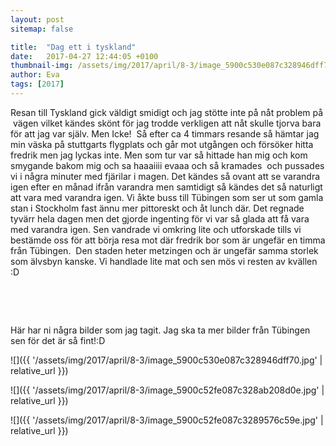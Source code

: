 ```yaml
---
layout: post
sitemap: false

title:  "Dag ett i tyskland"
date:   2017-04-27 12:44:05 +0100
thumbnail-img: /assets/img/2017/april/8-3/image_5900c530e087c328946dff70.jpg
author: Eva
tags: [2017]
---
```


Resan till Tyskland gick väldigt smidigt och jag stötte inte på nåt problem på  vägen vilket kändes skönt för jag trodde verkligen att nåt skulle tjorva bara för att jag var själv. Men Icke!  Så efter ca 4 timmars resande så hämtar jag min väska på stuttgarts flygplats och går mot utgången och försöker hitta fredrik men jag lyckas inte. Men som tur var så hittade han mig och kom smygande bakom mig och sa haaaiiii evaaa och så kramades  och pussades vi i några minuter med fjärilar i magen. Det kändes så ovant att se varandra igen efter en månad ifrån varandra men samtidigt så kändes det så naturligt att vara med varandra igen. Vi åkte buss till Tübingen som ser ut som gamla stan i Stockholm fast ännu mer pittoreskt och åt lunch där. Det regnade tyvärr hela dagen men det gjorde ingenting för vi var så glada att få vara med varandra igen. Sen vandrade vi omkring lite och utforskade tills vi bestämde oss för att börja resa mot där fredrik bor som är ungefär en timma från Tübingen.  Den staden heter metzingen och är ungefär samma storlek som älvsbyn kanske. Vi handlade lite mat och sen mös vi resten av kvällen :D 




 




 




Här har ni några bilder som jag tagit. Jag ska ta mer bilder från Tübingen sen för det är så fint!:D

![]({{ '/assets/img/2017/april/8-3/image_5900c530e087c328946dff70.jpg'  | relative_url }})

![]({{ '/assets/img/2017/april/8-3/image_5900c52fe087c328ab208d0e.jpg'  | relative_url }})

![]({{ '/assets/img/2017/april/8-3/image_5900c52fe087c3289576c59e.jpg'  | relative_url }})

